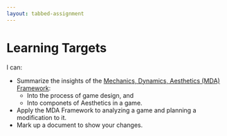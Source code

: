 ```yaml
---
layout: tabbed-assignment
---
```


# Learning Targets

I can:

* Summarize the insights of the [Mechanics, Dynamics, Aesthetics (MDA) Framework][mda-paper]:
  - Into the process of game design, and
  - Into componets of Aesthetics in a game.
* Apply the MDA Framework to analyzing a game and planning a modification to it.
* Mark up a document to show your changes.

<!-- Don't edit links here, change them in _data/assignment.yml instead, -->

[mda-paper]: <{{site.data.assignment.mda-paper}}>
[mda-wikipedia]: <{{site.data.assignment.mda-wikipedia}}>
[slides]: <{{site.data.assignment.slides}}>
[template]: <{{site.data.assignment.template}}>
